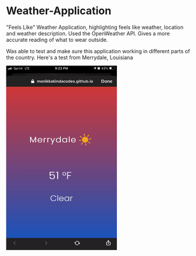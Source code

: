# Weather-Application
"Feels Like" Weather Application, highlighting feels like weather, location and weather description. Used the OpenWeather API.
Gives a more accurate reading of what to wear outside.

Was able to test and make sure this application working in different parts of the country. Here's a test from Merrydale, Louisiana



<img src="Weather App Test.jpg" alt="Weather App Test" style="height: 500px; width: 300px;">
